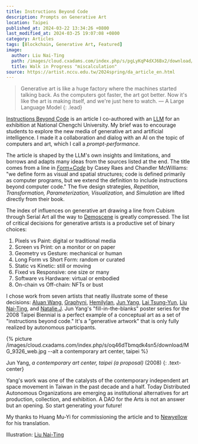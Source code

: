 ```yaml
---
title: Instructions Beyond Code
description: Prompts on Generative Art
location: Taipei
published_at: 2024-03-22 13:34:26 +0800
last_modified_at: 2024-03-25 19:07:08 +0800
category: Articles
tags: [Blockchain, Generative Art, Featured]
image:
  author: Liu Nai-Ting
  path: /images/cloud.cxadams.com/index.php/s/pgLyKqP4dXJ6Bx2/download/Liu-Nai-Ting_2023_Walk-in-Progress_Miscalculation.jpg
  title: Walk in Progress "miscalculation"
source: https://artist.nccu.edu.tw/2024spring/da_article_en.html
---
```


> Generative art is like a huge factory where the machines started talking
> back. As the computers got faster, the art got better. Now it's like the art is
> making itself, and we're just here to watch. — A Large Language Model
{: .lead}

[Instructions Beyond Code] is an article I co-authored with an [LLM] for an
exhibition at National Chengchi University. My brief was to encourage students
to explore the new media of generative art and artificial intelligence. I made
it a collaboration and dialog with an AI on the topic of computers and art,
which I call a *prompt-performance*.

The article is shaped by the LLM's own insights and limitations, and borrows and
adapts many ideas from the sources listed at the end. The title comes from a
line in *[Form+Code]* by Casey Raes and Chandler McWilliams: "we define form as
visual and spatial structures; code is defined primarily as computer programs,
but we extend the definition to include instructions beyond computer code." The
five design strategies, *Repetition, Transformation, Parameterization,
Visualization,* and *Simulation* are lifted directly from their book.

The index of influences on generative art drawing a line from Cubism through
Serial Art all the way to [Demoscene] is greatly compressed. The list of
critical decisions for generative artists is a productive set of binary choices:

1. Pixels vs Paint: digital or traditional media
1. Screen vs Print: on a monitor or on paper
1. Geometry vs Gesture: mechanical or human
1. Long Form vs Short Form: random or curated
1. Static vs Kinetic: still or moving
1. Fixed vs Responsive: one size or many
1. Software vs Hardware: virtual or embodied
1. On-chain vs Off-chain: NFTs or bust

I chose work from seven artists that neatly illustrate some of these decisions:
[Aluan Wang], [Graphyni], [Hemilylan], [Jun Yang], [Lai Tsung-Yun], [Liu
Nai-Ting], and [Natalie.J]. Jun Yang's "fill-in-the-blanks" poster series for
the 2008 Taipei Biennial is a perfect example of a conceptual art as a set of
"instructions beyond code." It's a "generative artwork" that is only fully
realized by autonomous participants.

{% picture /images/cloud.cxadams.com/index.php/s/oq46dTbmqdk4sn5/download/MG_9326_web.jpg --alt a contemporary art center, taipei %}

Jun Yang, *a contemporary art center, taipei (a proposal)* (2008)
{: .text-center}

Yang's work was one of the catalysts of the contemporary independent art space
movement in Taiwan in the past decade and a half. Today Distributed Autonomous
Organizations are emerging as institutional alternatives for art production,
collection, and exhibition. A DAO for the Arts is not an answer but an
opening. So start generating your future!

My thanks to Huang Mu-Yi for commissioning the article and to [Newyellow] for
his translation.

Illustration: [Liu Nai-Ting][Walk In Progress]

[Instructions Beyond Code]: https://artist.nccu.edu.tw/2024spring/da_article_en.html
[LLM]: https://en.wikipedia.org/wiki/Large_language_model
[Form+Code]: http://formandcode.com/contents
[Demoscene]: https://en.wikipedia.org/wiki/Demoscene
[Aluan Wang]: https://aluanwang.com/
[Graphyni]: https://twitter.com/graphyni_z
[Hemilylan]: https://twitter.com/hemilylan
[Jun Yang]: http://junyang.info/
[Lai Tsung-Yun]: https://twitter.com/lty_xyz
[Liu Nai-Ting]: https://twitter.com/s_r_r_z_
[Natalie.J]: https://chingwencheng.com/
[Newyellow]: https://twitter.com/newyellow2
[Walk In Progress]: https://matters.town/@eziraros/475744-%E9%97%9C%E6%96%BC-walk-in-progress-0-bafybeifz2j6tu3o4ms5jemzez2jfgnrfr5g2c2hbetjjhnqmolmhncejim?fbclid=IwAR1Y7uDnmhi-isgzcCDInvjKtAWgOz6g_0hyyDvv2qfR-Vp_7u0oSs85vpM
